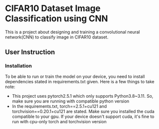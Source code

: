 # CIFAR10 Dataset Image Classification using CNN

This is a project about designing and training a convolutional neural network(CNN) to classify image in CIFAR10 dataset.  

## User Instruction
### Installation
To be able to run or train the model on your device, you need to install dependencies stated in requirements.txt given. Here is a few things to take note:
- This project uses pytorch2.5.1 which only supports Python3.8~3.11. So, make sure you are running with compatible python version
- In the requirements.txt, torch==2.5.1+cu121 and torchvision==0.20.1+cu121 are stated. Make sure you installed the cuda compatible to your gpu. If your device doesn't support cuda, it's fine to run with cpu-only torch and torchvision version 

